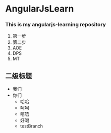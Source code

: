 # AngularJsLearn

### This is my angularjs-learning repository

1. 第一步
2. 第二步
 1. AOE
 2. DPS
 3. MT

## 二级标题
   * 我们
   * 你们
       * 哈哈
       * 呵呵
       * 嘻嘻
       * 好喝
       * testBranch